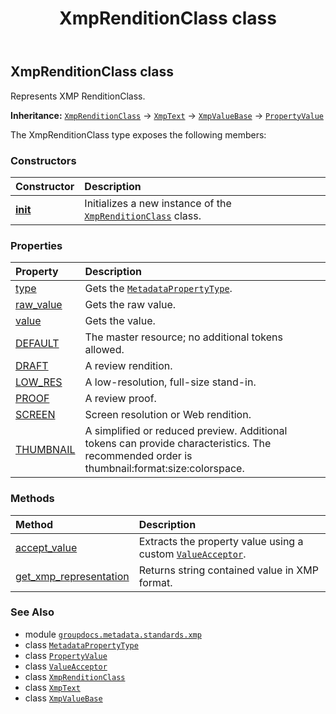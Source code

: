 ﻿---
title: XmpRenditionClass class
second_title: GroupDocs.Metadata for Python via .NET API References
description: 
type: docs
url: /python-net/groupdocs.metadata.standards.xmp/xmprenditionclass/
is_root: false
weight: 270
---

## XmpRenditionClass class

Represents XMP RenditionClass.



**Inheritance:** [`XmpRenditionClass`](/metadata/python-net/groupdocs.metadata.standards.xmp/xmprenditionclass) → 
[`XmpText`](/metadata/python-net/groupdocs.metadata.standards.xmp/xmptext) → 
[`XmpValueBase`](/metadata/python-net/groupdocs.metadata.standards.xmp/xmpvaluebase) → 
[`PropertyValue`](/metadata/python-net/groupdocs.metadata.common/propertyvalue)



The XmpRenditionClass type exposes the following members:

### Constructors
| Constructor | Description |
| :- | :- |
| [__init__](/metadata/python-net/groupdocs.metadata.standards.xmp/xmprenditionclass/__init__/#list) | Initializes a new instance of the [`XmpRenditionClass`](/metadata/python-net/groupdocs.metadata.standards.xmp/xmprenditionclass) class. |


### Properties
| Property | Description |
| :- | :- |
| [type](/metadata/python-net/groupdocs.metadata.standards.xmp/xmprenditionclass/type) | Gets the [`MetadataPropertyType`](/metadata/python-net/groupdocs.metadata.common/metadatapropertytype). |
| [raw_value](/metadata/python-net/groupdocs.metadata.standards.xmp/xmprenditionclass/raw_value) | Gets the raw value. |
| [value](/metadata/python-net/groupdocs.metadata.standards.xmp/xmprenditionclass/value) | Gets the value. |
| [DEFAULT](/metadata/python-net/groupdocs.metadata.standards.xmp/xmprenditionclass/default) | The master resource; no additional tokens allowed. |
| [DRAFT](/metadata/python-net/groupdocs.metadata.standards.xmp/xmprenditionclass/draft) | A review rendition. |
| [LOW_RES](/metadata/python-net/groupdocs.metadata.standards.xmp/xmprenditionclass/low_res) | A low-resolution, full-size stand-in. |
| [PROOF](/metadata/python-net/groupdocs.metadata.standards.xmp/xmprenditionclass/proof) | A review proof. |
| [SCREEN](/metadata/python-net/groupdocs.metadata.standards.xmp/xmprenditionclass/screen) | Screen resolution or Web rendition. |
| [THUMBNAIL](/metadata/python-net/groupdocs.metadata.standards.xmp/xmprenditionclass/thumbnail) | A simplified or reduced preview. Additional tokens can provide characteristics. The recommended order is thumbnail:format:size:colorspace. |


### Methods
| Method | Description |
| :- | :- |
| [accept_value](/metadata/python-net/groupdocs.metadata.standards.xmp/xmprenditionclass/accept_value/#groupdocs.metadata.common.ValueAcceptor) | Extracts the property value using a custom [`ValueAcceptor`](/metadata/python-net/groupdocs.metadata.common/valueacceptor). |
| [get_xmp_representation](/metadata/python-net/groupdocs.metadata.standards.xmp/xmprenditionclass/get_xmp_representation/#) | Returns string contained value in XMP format. |



### See Also
* module [`groupdocs.metadata.standards.xmp`](..)
* class [`MetadataPropertyType`](/metadata/python-net/groupdocs.metadata.common/metadatapropertytype)
* class [`PropertyValue`](/metadata/python-net/groupdocs.metadata.common/propertyvalue)
* class [`ValueAcceptor`](/metadata/python-net/groupdocs.metadata.common/valueacceptor)
* class [`XmpRenditionClass`](/metadata/python-net/groupdocs.metadata.standards.xmp/xmprenditionclass)
* class [`XmpText`](/metadata/python-net/groupdocs.metadata.standards.xmp/xmptext)
* class [`XmpValueBase`](/metadata/python-net/groupdocs.metadata.standards.xmp/xmpvaluebase)
